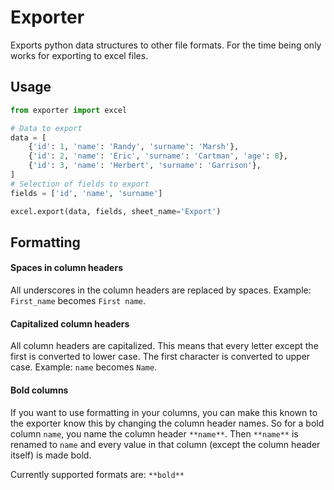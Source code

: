 # Exporter

Exports python data structures to other file formats. For the time being only
works for exporting to excel files.

## Usage

```python
from exporter import excel

# Data to export
data = [
    {'id': 1, 'name': 'Randy', 'surname': 'Marsh'},
    {'id': 2, 'name': 'Eric', 'surname': 'Cartman', 'age': 8},
    {'id': 3, 'name': 'Herbert', 'surname': 'Garrison'},
]
# Selection of fields to export
fields = ['id', 'name', 'surname']

excel.export(data, fields, sheet_name='Export')
```

## Formatting

#### Spaces in column headers
All underscores in the column headers are replaced by spaces. Example:
``First_name`` becomes ``First name``.


#### Capitalized column headers
All column headers are capitalized. This means that every letter except the
first is converted to lower case. The first character is converted to upper
case. Example: ``name`` becomes ``Name``.


#### Bold columns
If you want to use formatting in your columns, you can make this known to the
exporter know this by changing the column header names. So for a bold column
``name``, you name the column header ``**name**``. Then ``**name**`` is renamed
to ``name`` and every value in that column (except the column header itself) is
made bold.

Currently supported formats are: ``**bold**``
